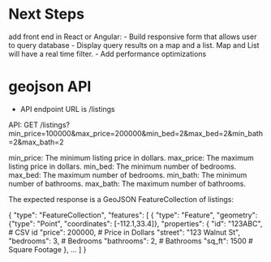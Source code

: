 # Next Steps
  add front end in React or Angular:
    - Build responsive form that allows user to query database
    - Display query results on a map and a list.  Map and List will have a real time filter.
    - Add performance optimizations


# geojson API
- API endpoint URL is /listings

API:
GET /listings?min_price=100000&max_price=200000&min_bed=2&max_bed=2&min_bath=2&max_bath=2

min_price: The minimum listing price in dollars.
max_price: The maximum listing price in dollars.
min_bed: The minimum number of bedrooms.
max_bed: The maximum number of bedrooms.
min_bath: The minimum number of bathrooms.
max_bath: The maximum number of bathrooms.

The expected response is a GeoJSON FeatureCollection of listings:

{
  "type": "FeatureCollection",
  "features": [
    {
      "type": "Feature",
      "geometry": {"type": "Point", "coordinates": [-112.1,33.4]},
      "properties": {
  "id": "123ABC", # CSV id
  "price": 200000, # Price in Dollars
  "street": "123 Walnut St",
        "bedrooms": 3, # Bedrooms
        "bathrooms": 2, # Bathrooms
        "sq_ft": 1500 # Square Footage
    },
    ...
  ]
}

